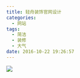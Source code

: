 ```yaml
---
title: 轻舟装饰官网设计
categories:
  - 网站
tags:
  - 简洁
  - 装修
  - 大气
date: 2016-10-22 19:26:57
---
```

<image src="http://wx4.sinaimg.cn/large/005YECPzly1flml4q8yzfj31gs594x6p.jpg" />